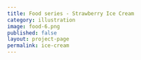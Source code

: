 ```yaml
---
title: Food series - Strawberry Ice Cream
category: illustration
image: food-6.png
published: false
layout: project-page
permalink: ice-cream
---
```

